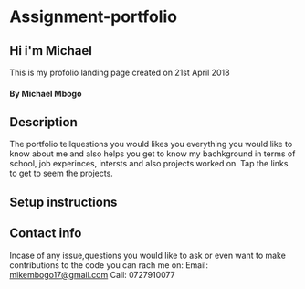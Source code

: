 # Assignment-portfolio
## Hi i'm Michael
This is my profolio landing page created on 21st April 2018
#### By Michael Mbogo
## Description
The portfolio tellquestions you would likes you everything you would like to know about me and also helps you get to know my bachkground in terms of school, job experinces, intersts and also projects worked on. Tap the links to get to seem the projects.
## Setup instructions

## Contact info
Incase of any issue,questions you would like to ask or even want to make contributions to the code you can rach me on:
Email: mikembogo17@gmail.com
Call: 0727910077
